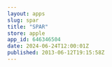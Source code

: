 ```yaml
---
layout: apps
slug: spar
title: "SPAR"
store: apple
app_id: 646346504
date: 2024-06-24T12:00:01Z
published: 2013-06-12T19:15:58Z
---
```

